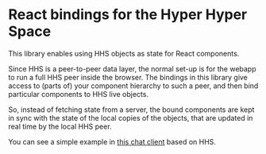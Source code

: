 # React bindings for the Hyper Hyper Space

This library enables using HHS objects as state for React components.

Since HHS is a peer-to-peer data layer, the normal set-up is for the webapp to run a full HHS peer inside the browser. The bindings in this library give access to (parts of) your component hierarchy to such a peer, and then bind particular components to HHS live objects.

So, instead of fetching state from a server, the bound components are kept in sync with the state of the local copies of the objects, that are updated in real time by the local HHS peer.

You can see a simple example in [this chat client](https://github.com/hyperhyperspace/p2p-chat-web) based on HHS. 